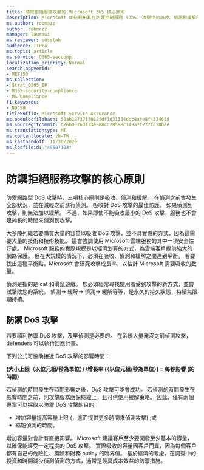 ```yaml
---
title: 防禦拒絕服務攻擊的 Microsoft 365 核心原則
description: Microsoft 如何利用其在防護拒絕服務 (DoS) 攻擊中的吸收、偵測和緩解的核心原則。
ms.author: robmazz
author: robmazz
manager: laurawi
ms.reviewer: sosstah
audience: ITPro
ms.topic: article
ms.service: O365-seccomp
localization_priority: Normal
search.appverid:
- MET150
ms.collection:
- Strat_O365_IP
- M365-security-compliance
- MS-Compliance
f1.keywords:
- NOCSH
titleSuffix: Microsoft Service Assurance
ms.openlocfilehash: 56ab287371f012fdf1d31304ddc8afe8f4334658
ms.sourcegitcommit: 626b0076d133e588cd28598c149a7f272fc18bae
ms.translationtype: MT
ms.contentlocale: zh-TW
ms.lasthandoff: 11/30/2020
ms.locfileid: "49507103"
---
```

# <a name="core-principles-of-defense-against-denial-of-service-attacks"></a>防禦拒絕服務攻擊的核心原則

防禦網路型 DoS 攻擊時，三項核心原則是吸收、偵測和緩解。 在偵測之前會發生全部狀況，並在減輕之前進行偵測。 吸收對 DoS 攻擊的最佳防護。 如果偵測到攻擊，則無法加以緩解。 不過，如果即使不能吸收最小的 DoS 攻擊，服務也不會足夠長的時間來偵測到攻擊。

大多陣列織若要購買大量的容量以吸收 DoS 攻擊，並不具實惠的方式，因為這需要大量的技術和技術技能。 這會強調使用 Microsoft 雲端服務的其中一項安全性好處。 Microsoft 服務的實際規模是以經濟划算的方式，為雲端客戶提供強大的網路保護。 但在大規模的情況下，必須在吸收、偵測和緩解之間達到平衡。 若要找出這種平衡點，Microsoft 會研究攻擊成長率，以估計 Microsoft 需要吸收的數量。

偵測是指的是 cat 和滑鼠遊戲。 您必須經常尋找使用者受到攻擊的新方式，並嘗試擊敗您的系統。 偵測-> 緩解-> 偵測-> 緩解等等，是永久的持久狀態，持續無限期持續。

## <a name="defending-against-dos-attacks"></a>防禦 DoS 攻擊

若要順利防禦 DoS 攻擊，及早偵測是必要的。 在系統大量淹沒之前偵測攻擊，defenders 可以執行回應計畫。

下列公式可協助接近 DoS 攻擊的影響時間：

   **(大小上限（以位元組/秒為單位）) /增長率 (（以位元組/秒為單位）) = 每秒影響 (的時間)**

若偵測的時間發生在時間影響之後，DoS 攻擊可能會成功。 若偵測的時間發生在影響時間之前，則攻擊服務應保持線上，且可供使用緩解策略。 因此，僅有兩個專案可以採取以防禦 DoS 攻擊的目的：

- 增加容量提高容量上限 (，進而提供更多時間來偵測攻擊) ;或
- 縮短偵測的時間。

增加容量對會計有直接影響。 Microsoft 建議客戶至少要開發至少基本的容量，以確保能經受一定程度的 DoS 攻擊。 實際吸收的容量因客戶而異，因為每個客戶都有自己的危險性、風險和財務 outlay 的臨界值。 基於經濟的考慮，在調查中的投資和時間減少偵測偵測的方式，通常是最具成本效益的防禦措施。
